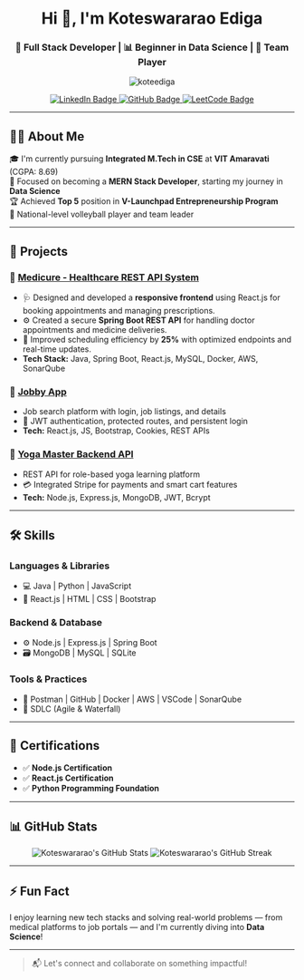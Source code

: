<h1 align="center">Hi 👋, I'm Koteswararao Ediga</h1>
<h3 align="center">🚀 Full Stack Developer | 📊 Beginner in Data Science | 🤝 Team Player</h3>

<p align="center">
  <img src="https://komarev.com/ghpvc/?username=koteediga&label=Profile%20views&color=0e75b6&style=flat" alt="koteediga" />
</p>

<p align="center">
  <a href="https://www.linkedin.com/in/ediga-koteswararao-905749234/" target="_blank">
    <img src="https://img.shields.io/badge/LinkedIn-0077B5?style=flat&logo=linkedin&logoColor=white" alt="LinkedIn Badge" />
  </a>
  <a href="https://github.com/koteediga" target="_blank">
    <img src="https://img.shields.io/badge/GitHub-181717?style=flat&logo=github&logoColor=white" alt="GitHub Badge" />
  </a>
  <a href="https://leetcode.com/u/m1DkMQiZ3D/" target="_blank">
    <img src="https://img.shields.io/badge/LeetCode-FFA116?style=flat&logo=LeetCode&logoColor=black" alt="LeetCode Badge" />
  </a>
</p>

---

## 👨‍💻 About Me

🎓 I'm currently pursuing **Integrated M.Tech in CSE** at **VIT Amaravati** (CGPA: 8.69)  
🎯 Focused on becoming a **MERN Stack Developer**, starting my journey in **Data Science**  
🏆 Achieved **Top 5** position in **V-Launchpad Entrepreneurship Program**  
🏐 National-level volleyball player and team leader  

---

## 💼 Projects

### 🔹 [Medicure - Healthcare REST API System](https://github.com/koteediga/Medicure-frontend)
- 🩺 Designed and developed a **responsive frontend** using React.js for booking appointments and managing prescriptions.
- ⚙️ Created a secure **Spring Boot REST API** for handling doctor appointments and medicine deliveries.
- 🚀 Improved scheduling efficiency by **25%** with optimized endpoints and real-time updates.
- **Tech Stack:** Java, Spring Boot, React.js, MySQL, Docker, AWS, SonarQube

### 🔹 [Jobby App](https://github.com/koteediga/jobbyApp)
- Job search platform with login, job listings, and details
- 🔐 JWT authentication, protected routes, and persistent login
- **Tech:** React.js, JS, Bootstrap, Cookies, REST APIs

### 🔹 [Yoga Master Backend API](https://github.com/koteediga/Yoga-Master-Server)
- REST API for role-based yoga learning platform
- 💳 Integrated Stripe for payments and smart cart features
- **Tech:** Node.js, Express.js, MongoDB, JWT, Bcrypt

---

## 🛠️ Skills

### Languages & Libraries
- 💻 Java | Python | JavaScript
- 🧠 React.js | HTML | CSS | Bootstrap

### Backend & Database
- ⚙️ Node.js | Express.js | Spring Boot
- 🗃️ MongoDB | MySQL | SQLite

### Tools & Practices
- 🧪 Postman | GitHub | Docker | AWS | VSCode | SonarQube
- 🔁 SDLC (Agile & Waterfall)

---

## 📜 Certifications

- ✅ **Node.js Certification**
- ✅ **React.js Certification**
- ✅ **Python Programming Foundation**

---

## 📊 GitHub Stats

<p align="center">
  <img src="https://github-readme-stats.vercel.app/api?username=koteediga&show_icons=true&theme=tokyonight" alt="Koteswararao's GitHub Stats" />
  <img src="https://github-readme-streak-stats.herokuapp.com/?user=koteediga&theme=tokyonight" alt="Koteswararao's GitHub Streak" />
</p>

---

## ⚡ Fun Fact
I enjoy learning new tech stacks and solving real-world problems — from medical platforms to job portals — and I'm currently diving into **Data Science**!

---

> 📬 Let's connect and collaborate on something impactful!

